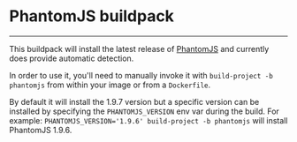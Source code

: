 # PhantomJS buildpack
---------------------

This buildpack will install the latest release of [PhantomJS](http://phantomjs.org)
and currently does provide automatic detection.

In order to use it, you'll need to manually invoke it with `build-project -b phantomjs`
from within your image or from a `Dockerfile`.

By default it will install the 1.9.7 version but a specific version can be installed
by specifying the `PHANTOMJS_VERSION` env var during the build. For example:
`PHANTOMJS_VERSION='1.9.6' build-project -b phantomjs` will install PhantomJS 1.9.6.
